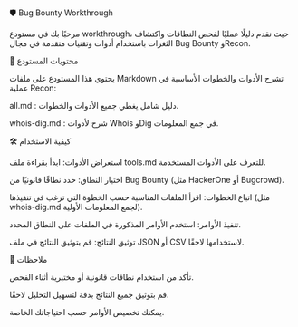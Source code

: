 🛡️ Bug Bounty Workthrough

مرحبًا بك في مستودع workthrough، حيث نقدم دليلًا عمليًا لفحص النطاقات واكتشاف الثغرات باستخدام أدوات وتقنيات متقدمة في مجال Bug Bounty وRecon.

📂 محتويات المستودع

يحتوي هذا المستودع على ملفات Markdown تشرح الأدوات والخطوات الأساسية في عملية Recon:

all.md
: دليل شامل يغطي جميع الأدوات والخطوات.

whois-dig.md
: شرح لأدوات Whois وDig في جمع المعلومات.

🛠️ كيفية الاستخدام

استعراض الأدوات: ابدأ بقراءة ملف tools.md
 للتعرف على الأدوات المستخدمة.

اختيار النطاق: حدد نطاقًا قانونيًا من Bug Bounty (مثل HackerOne أو Bugcrowd).

اتباع الخطوات: اقرأ الملفات المناسبة حسب الخطوة التي ترغب في تنفيذها (مثل whois-dig.md
 لجمع المعلومات الأولية).

تنفيذ الأوامر: استخدم الأوامر المذكورة في الملفات على النطاق المحدد.

توثيق النتائج: قم بتوثيق النتائج في ملف JSON أو CSV لاستخدامها لاحقًا.

📌 ملاحظات

تأكد من استخدام نطاقات قانونية أو مختبرية أثناء الفحص.

قم بتوثيق جميع النتائج بدقة لتسهيل التحليل لاحقًا.

يمكنك تخصيص الأوامر حسب احتياجاتك الخاصة.
